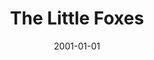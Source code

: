 ---
title: The Little Foxes
date: 2001-01-01
closing_date:
layout: productions
featured_image:
image_caption:
image_credit:
playbill:
Theatre: Theatre Jacksonville
Venue: Little Theatre
cast:
- Addie: Toni Philips
- Cal: Kenneth E. Walker
- Birdie Hubbard: Simone Aden-Reid
- Oscar Hubbard: Del Austin
- Leo Hubbard: Hollis Smith
- Regina Giddens: Sandra S. Spurney
- William Marshall: Paul Anello
- Benjamin Hubbard: Gregory Leute
- Alexandra Giddens: Tara Williams
- Horace Giddens: Michael Lipp
crew:
- Artistic Director: Dr. Lee Beger
- Set Design: Andrew J. Way
- Lighting Design: Pamela B. Jackson
- Costume Design: Joy Smith
- Set Dressings: J. Scott Berry
- Assistant Director:
  - Christina Boyd
  - Caitlin Parrish
- Properties:
  - Jodi Cubler
- Properties Assistant:
  - Deon Young
  - Tad Wiggins
  - David Eger
  - Tanase Gheorghe Popa
- Sound Technician: Jon Bennett
- Lighting Technician:
  - Gloria Pepe
- Set Construction:
  - Tim Kline
  - Mary Swanson
  - Jon Bennett
  - Manuel Bello
  - Gloria Pepe
  - Claudia Wright
  - Deon Young
- Stage Carpenter: James Pitts
external_links:
---